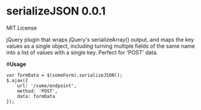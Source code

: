 # **serializeJSON** 0.0.1

MIT License

jQuery plugin that wraps jQuery's serializeArray() output, and maps the key values as a single object, including turning multiple fields of the same name into a list of values with a single key. Perfect for 'POST' data.

#**Usage**

    var formData = $(someForm).serializeJSON();
    $.ajax({
        url: '/some/endpoint',
        method: 'POST',
        data: formData
    });
